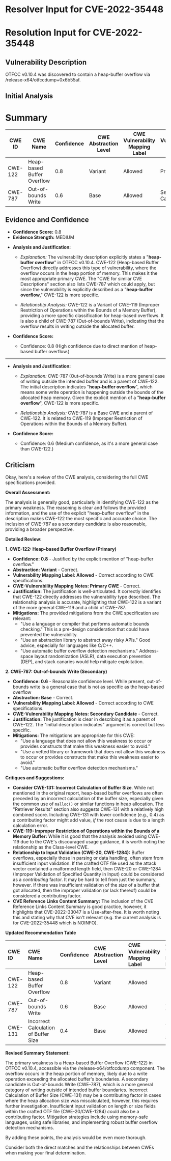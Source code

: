 # Resolver Input for CVE-2022-35448

# Resolution Input for CVE-2022-35448

## Vulnerability Description
OTFCC v0.10.4 was discovered to contain a heap-buffer overflow via /release-x64/otfccdump+0x6b55af.

## Initial Analysis
# Summary
| CWE ID | CWE Name | Confidence | CWE Abstraction Level | CWE Vulnerability Mapping Label | CWE-Vulnerability Mapping Notes |
|---|---|---|---|---|---|
| CWE-122 | Heap-based Buffer Overflow | 0.8 | Variant | Allowed | Primary CWE |
| CWE-787 | Out-of-bounds Write | 0.6 | Base | Allowed | Secondary Candidate |

## Evidence and Confidence

*   **Confidence Score:** 0.8
*   **Evidence Strength:** MEDIUM

- **Analysis and Justification:**  
  - *Explanation:* The vulnerability description explicitly states a "**heap-buffer overflow**" in OTFCC v0.10.4. CWE-122 (Heap-based Buffer Overflow) directly addresses this type of vulnerability, where the overflow occurs in the heap portion of memory. This makes it the most appropriate primary CWE. The "CWE for similar CVE Descriptions" section also lists CWE-787 which could apply, but since the vulnerability is explicitly described as a "**heap-buffer overflow**," CWE-122 is more specific.
  
  - *Relationship Analysis:* CWE-122 is a Variant of CWE-119 (Improper Restriction of Operations within the Bounds of a Memory Buffer), providing a more specific classification for heap-based overflows. It is also a child of CWE-787 (Out-of-bounds Write), indicating that the overflow results in writing outside the allocated buffer.

- **Confidence Score:**  
  - Confidence: 0.8 (High confidence due to direct mention of heap-based buffer overflow.)

---
- **Analysis and Justification:**  
  - *Explanation:* CWE-787 (Out-of-bounds Write) is a more general case of writing outside the intended buffer and is a parent of CWE-122. The initial description indicates "**heap-buffer overflow**", which means some write operation is happening outside the bounds of the allocated heap memory. Given the explicit mention of a "**heap-buffer overflow**", CWE-122 is more specific.
  
  - *Relationship Analysis:* CWE-787 is a Base CWE and a parent of CWE-122. It is related to CWE-119 (Improper Restriction of Operations within the Bounds of a Memory Buffer).

- **Confidence Score:**
  - Confidence: 0.6 (Medium confidence, as it's a more general case than CWE-122.)

## Criticism
Okay, here's a review of the CWE analysis, considering the full CWE specifications provided.

**Overall Assessment:**

The analysis is generally good, particularly in identifying CWE-122 as the primary weakness. The reasoning is clear and follows the provided information, and the use of the explicit "heap-buffer overflow" in the description makes CWE-122 the most specific and accurate choice. The inclusion of CWE-787 as a secondary candidate is also reasonable, providing a broader perspective.

**Detailed Review:**

**1. CWE-122: Heap-based Buffer Overflow (Primary)**

*   **Confidence: 0.8** - Justified by the explicit mention of "heap-buffer overflow."
*   **Abstraction: Variant** - Correct.
*   **Vulnerability Mapping Label: Allowed** - Correct according to CWE specifications.
*   **CWE-Vulnerability Mapping Notes: Primary CWE** - Correct.
*   **Justification:** The justification is well-articulated.  It correctly identifies that CWE-122 directly addresses the vulnerability type described.  The relationship analysis is accurate, highlighting that CWE-122 is a variant of the more general CWE-119 and a child of CWE-787.
*   **Mitigations:** The provided mitigations from the CWE specification are relevant:
    *   "Use a language or compiler that performs automatic bounds checking."  This is a pre-design consideration that could have prevented the vulnerability.
    *   "Use an abstraction library to abstract away risky APIs." Good advice, especially for languages like C/C++.
    *   "Use automatic buffer overflow detection mechanisms."  Address-space layout randomization (ASLR), data execution prevention (DEP), and stack canaries would help mitigate exploitation.

**2. CWE-787: Out-of-bounds Write (Secondary)**

*   **Confidence: 0.6** - Reasonable confidence level. While present, out-of-bounds write is a general case that is not as specific as the heap-based overflow
*   **Abstraction: Base** - Correct.
*   **Vulnerability Mapping Label: Allowed** - Correct according to CWE specifications.
*   **CWE-Vulnerability Mapping Notes: Secondary Candidate** - Correct.
*   **Justification:** The justification is clear in describing it as a parent of CWE-122. The "initial description indicates" argument is correct but less specific.
*   **Mitigations:** The mitigations are appropriate for this CWE:
    *   "Use a language that does not allow this weakness to occur or provides constructs that make this weakness easier to avoid."
    *   "Use a vetted library or framework that does not allow this weakness to occur or provides constructs that make this weakness easier to avoid."
    *   "Use automatic buffer overflow detection mechanisms."

**Critiques and Suggestions:**

*   **Consider CWE-131: Incorrect Calculation of Buffer Size**. While not mentioned in the original report, heap-based buffer overflows are often preceded by an incorrect calculation of the buffer size, especially given the common use of `malloc()` or similar functions in heap allocation. The "Retriever Results" section also suggests CWE-131 with a relatively high combined score. Including CWE-131 with lower confidence (e.g., 0.4) as a contributing factor might add value, *if* the root cause is due to a length calculation error.
*   **CWE-119: Improper Restriction of Operations within the Bounds of a Memory Buffer:** While it is good that the analysis avoided using CWE-119 due to the CWE's discouraged usage guidance, it is worth noting the relationship as the Class-level CWE.
*   **Relationship to Input Validation (CWE-20, CWE-1284):** Buffer overflows, especially those in parsing or data handling, often stem from insufficient input validation.  If the crafted OTF file used as the attack vector contained a malformed length field, then CWE-20 or CWE-1284 (Improper Validation of Specified Quantity in Input) could be considered as a *contributing* factor. It may be hard to tell from just the summary, however. If there was insufficient validation of the *size* of a buffer that got allocated, then the improper validation (or lack thereof) could be considered a contributing factor.
*   **CVE Reference Links Content Summary:** The inclusion of the CVE Reference Links Content Summary is good practice, however, it highlights that CVE-2022-33047 is a Use-after-free. It is worth noting this and stating why that CVE isn't relevant (e.g. the current analysis is for CVE-2022-35448 which is NOINFO).

**Updated Recommendation Table**

| CWE ID  | CWE Name                        | Confidence | CWE Abstraction Level | CWE Vulnerability Mapping Label | CWE-Vulnerability Mapping Notes |
| :------- | :-------------------------------- | :--------- | :-------------------- | :------------------------------ | :---------------------------- |
| CWE-122  | Heap-based Buffer Overflow        | 0.8        | Variant               | Allowed                         | Primary CWE                   |
| CWE-787  | Out-of-bounds Write               | 0.6        | Base                  | Allowed                         | Secondary Candidate           |
| CWE-131  | Incorrect Calculation of Buffer Size | 0.4        | Base                  | Allowed                         | Contributing Factor (if applicable) |

**Revised Summary Statement:**

The primary weakness is a Heap-based Buffer Overflow (CWE-122) in OTFCC v0.10.4, accessible via the /release-x64/otfccdump component. The overflow occurs in the heap portion of memory, likely due to a write operation exceeding the allocated buffer's boundaries. A secondary candidate is Out-of-bounds Write (CWE-787), which is a more general category of writing outside of intended buffer boundaries. Incorrect Calculation of Buffer Size (CWE-131) may be a contributing factor in cases where the heap allocation size was miscalculated, however, this requires further investigation. Insufficient input validation on length or size fields within the crafted OTF file (CWE-20/CWE-1284) *could* also be a contributing factor. Mitigation strategies include using memory-safe languages, using safe libraries, and implementing robust buffer overflow detection mechanisms.

By adding these points, the analysis would be even more thorough.

Consider both the direct matches and the relationships between CWEs
when making your final determination.
        